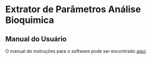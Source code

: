 # Extrator de Parâmetros Análise Bioquimica

## Manual do Usuário

O manual de instruções para o software pode ser encontrado [aqui](Manual%20-%20Extrator%20de%20Par%C3%A2metros%20An%C3%A1lise%20Bioquimica.md).

